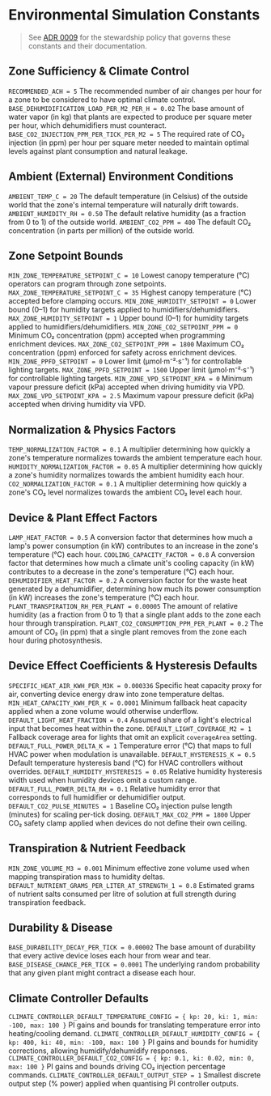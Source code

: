 # Environmental Simulation Constants

> See [ADR 0009](../system/adr/0009-simulation-constants-governance.md) for the
> stewardship policy that governs these constants and their documentation.

## Zone Sufficiency & Climate Control

`RECOMMENDED_ACH = 5`
The recommended number of air changes per hour for a zone to be considered to have optimal climate control.
`BASE_DEHUMIDIFICATION_LOAD_PER_M2_PER_H = 0.02`
The base amount of water vapor (in kg) that plants are expected to produce per square meter per hour, which dehumidifiers must counteract.
`BASE_CO2_INJECTION_PPM_PER_TICK_PER_M2 = 5`
The required rate of CO₂ injection (in ppm) per hour per square meter needed to maintain optimal levels against plant consumption and natural leakage.

## Ambient (External) Environment Conditions

`AMBIENT_TEMP_C = 20`
The default temperature (in Celsius) of the outside world that the zone's internal temperature will naturally drift towards.
`AMBIENT_HUMIDITY_RH = 0.50`
The default relative humidity (as a fraction from 0 to 1) of the outside world.
`AMBIENT_CO2_PPM = 400`
The default CO₂ concentration (in parts per million) of the outside world.

## Zone Setpoint Bounds

`MIN_ZONE_TEMPERATURE_SETPOINT_C = 10`
Lowest canopy temperature (°C) operators can program through zone setpoints.
`MAX_ZONE_TEMPERATURE_SETPOINT_C = 35`
Highest canopy temperature (°C) accepted before clamping occurs.
`MIN_ZONE_HUMIDITY_SETPOINT = 0`
Lower bound (0–1) for humidity targets applied to humidifiers/dehumidifiers.
`MAX_ZONE_HUMIDITY_SETPOINT = 1`
Upper bound (0–1) for humidity targets applied to humidifiers/dehumidifiers.
`MIN_ZONE_CO2_SETPOINT_PPM = 0`
Minimum CO₂ concentration (ppm) accepted when programming enrichment devices.
`MAX_ZONE_CO2_SETPOINT_PPM = 1800`
Maximum CO₂ concentration (ppm) enforced for safety across enrichment devices.
`MIN_ZONE_PPFD_SETPOINT = 0`
Lower limit (µmol·m⁻²·s⁻¹) for controllable lighting targets.
`MAX_ZONE_PPFD_SETPOINT = 1500`
Upper limit (µmol·m⁻²·s⁻¹) for controllable lighting targets.
`MIN_ZONE_VPD_SETPOINT_KPA = 0`
Minimum vapour pressure deficit (kPa) accepted when driving humidity via VPD.
`MAX_ZONE_VPD_SETPOINT_KPA = 2.5`
Maximum vapour pressure deficit (kPa) accepted when driving humidity via VPD.

## Normalization & Physics Factors

`TEMP_NORMALIZATION_FACTOR = 0.1`
A multiplier determining how quickly a zone's temperature normalizes towards the ambient temperature each hour.
`HUMIDITY_NORMALIZATION_FACTOR = 0.05`
A multiplier determining how quickly a zone's humidity normalizes towards the ambient humidity each hour.
`CO2_NORMALIZATION_FACTOR = 0.1`
A multiplier determining how quickly a zone's CO₂ level normalizes towards the ambient CO₂ level each hour.

## Device & Plant Effect Factors

`LAMP_HEAT_FACTOR = 0.5`
A conversion factor that determines how much a lamp's power consumption (in kW) contributes to an increase in the zone's temperature (°C) each hour.
`COOLING_CAPACITY_FACTOR = 0.8`
A conversion factor that determines how much a climate unit's cooling capacity (in kW) contributes to a decrease in the zone's temperature (°C) each hour.
`DEHUMIDIFIER_HEAT_FACTOR = 0.2`
A conversion factor for the waste heat generated by a dehumidifier, determining how much its power consumption (in kW) increases the zone's temperature (°C) each hour.
`PLANT_TRANSPIRATION_RH_PER_PLANT = 0.00005`
The amount of relative humidity (as a fraction from 0 to 1) that a single plant adds to the zone each hour through transpiration.
`PLANT_CO2_CONSUMPTION_PPM_PER_PLANT = 0.2`
The amount of CO₂ (in ppm) that a single plant removes from the zone each hour during photosynthesis.

## Device Effect Coefficients & Hysteresis Defaults

`SPECIFIC_HEAT_AIR_KWH_PER_M3K = 0.000336`
Specific heat capacity proxy for air, converting device energy draw into zone temperature deltas.
`MIN_HEAT_CAPACITY_KWH_PER_K = 0.0001`
Minimum fallback heat capacity applied when a zone volume would otherwise underflow.
`DEFAULT_LIGHT_HEAT_FRACTION = 0.4`
Assumed share of a light's electrical input that becomes heat within the zone.
`DEFAULT_LIGHT_COVERAGE_M2 = 1`
Fallback coverage area for lights that omit an explicit `coverageArea` setting.
`DEFAULT_FULL_POWER_DELTA_K = 1`
Temperature error (°C) that maps to full HVAC power when modulation is unavailable.
`DEFAULT_HYSTERESIS_K = 0.5`
Default temperature hysteresis band (°C) for HVAC controllers without overrides.
`DEFAULT_HUMIDITY_HYSTERESIS = 0.05`
Relative humidity hysteresis width used when humidity devices omit a custom range.
`DEFAULT_FULL_POWER_DELTA_RH = 0.1`
Relative humidity error that corresponds to full humidifier or dehumidifier output.
`DEFAULT_CO2_PULSE_MINUTES = 1`
Baseline CO₂ injection pulse length (minutes) for scaling per-tick dosing.
`DEFAULT_MAX_CO2_PPM = 1800`
Upper CO₂ safety clamp applied when devices do not define their own ceiling.

## Transpiration & Nutrient Feedback

`MIN_ZONE_VOLUME_M3 = 0.001`
Minimum effective zone volume used when mapping transpiration mass to humidity deltas.
`DEFAULT_NUTRIENT_GRAMS_PER_LITER_AT_STRENGTH_1 = 0.8`
Estimated grams of nutrient salts consumed per litre of solution at full strength during transpiration feedback.

## Durability & Disease

`BASE_DURABILITY_DECAY_PER_TICK = 0.00002`
The base amount of durability that every active device loses each hour from wear and tear.
`BASE_DISEASE_CHANCE_PER_TICK = 0.0001`
The underlying random probability that any given plant might contract a disease each hour.

## Climate Controller Defaults

`CLIMATE_CONTROLLER_DEFAULT_TEMPERATURE_CONFIG = { kp: 20, ki: 1, min: -100, max: 100 }`
PI gains and bounds for translating temperature error into heating/cooling demand.
`CLIMATE_CONTROLLER_DEFAULT_HUMIDITY_CONFIG = { kp: 400, ki: 40, min: -100, max: 100 }`
PI gains and bounds for humidity corrections, allowing humidify/dehumidify responses.
`CLIMATE_CONTROLLER_DEFAULT_CO2_CONFIG = { kp: 0.1, ki: 0.02, min: 0, max: 100 }`
PI gains and bounds driving CO₂ injection percentage commands.
`CLIMATE_CONTROLLER_DEFAULT_OUTPUT_STEP = 1`
Smallest discrete output step (% power) applied when quantising PI controller outputs.
